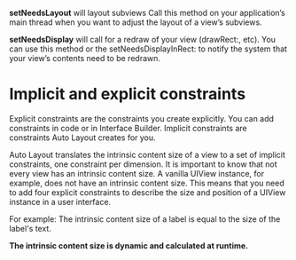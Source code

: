 
**setNeedsLayout** will layout subviews
Call this method on your application’s main thread when you want to adjust the layout of a view’s subviews.

**setNeedsDisplay** will call for a redraw of your view (drawRect:, etc).
You can use this method or the setNeedsDisplayInRect: to notify the system that your view’s contents need to be redrawn.



# Implicit and explicit constraints

Explicit constraints are the constraints you create explicitly. You can add constraints in code or in Interface Builder. 
Implicit constraints are constraints Auto Layout creates for you.

Auto Layout translates the intrinsic content size of a view to a set of implicit constraints, one constraint per dimension.
It is important to know that not every view has an intrinsic content size. A vanilla UIView instance, for example, does not have an intrinsic content size. This means that you need to add four explicit constraints to describe the size and position of a UIView instance in a user interface.

For example: The intrinsic content size of a label is equal to the size of the label's text.

**The intrinsic content size is dynamic and calculated at runtime.**